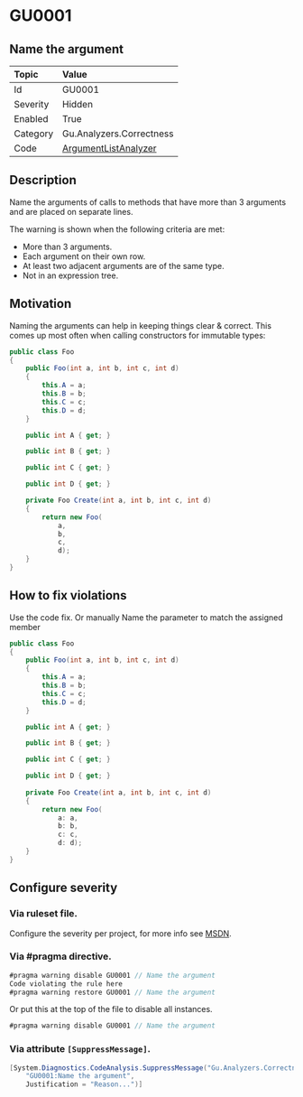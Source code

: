 # GU0001
## Name the argument

| Topic    | Value
| :--      | :--
| Id       | GU0001
| Severity | Hidden
| Enabled  | True
| Category | Gu.Analyzers.Correctness
| Code     | [ArgumentListAnalyzer](https://github.com/GuOrg/Gu.Analyzers/blob/master/Gu.Analyzers/Analyzers/ArgumentListAnalyzer.cs)

## Description

Name the arguments of calls to methods that have more than 3 arguments and are placed on separate lines.

The warning is shown when the following criteria are met:
- More than 3 arguments.
- Each argument on their own row.
- At least two adjacent arguments are of the same type.
- Not in an expression tree.

## Motivation

Naming the arguments can help in keeping things clear & correct.
This comes up most often when calling constructors for immutable types:

```C#
public class Foo
{
    public Foo(int a, int b, int c, int d)
    {
        this.A = a;
        this.B = b;
        this.C = c;
        this.D = d;
    }

    public int A { get; }

    public int B { get; }

    public int C { get; }

    public int D { get; }

    private Foo Create(int a, int b, int c, int d)
    {
        return new Foo(
            a,
            b,
            c, 
            d);
    }
}
```

## How to fix violations

Use the code fix.
Or manually Name the parameter to match the assigned member

```C#
public class Foo
{
    public Foo(int a, int b, int c, int d)
    {
        this.A = a;
        this.B = b;
        this.C = c;
        this.D = d;
    }

    public int A { get; }

    public int B { get; }

    public int C { get; }

    public int D { get; }
	
    private Foo Create(int a, int b, int c, int d)
    {
        return new Foo(
            a: a,
            b: b,
            c: c,
            d: d);
    }
}
```

<!-- start generated config severity -->
## Configure severity

### Via ruleset file.

Configure the severity per project, for more info see [MSDN](https://msdn.microsoft.com/en-us/library/dd264949.aspx).

### Via #pragma directive.
```C#
#pragma warning disable GU0001 // Name the argument
Code violating the rule here
#pragma warning restore GU0001 // Name the argument
```

Or put this at the top of the file to disable all instances.
```C#
#pragma warning disable GU0001 // Name the argument
```

### Via attribute `[SuppressMessage]`.

```C#
[System.Diagnostics.CodeAnalysis.SuppressMessage("Gu.Analyzers.Correctness", 
    "GU0001:Name the argument", 
    Justification = "Reason...")]
```
<!-- end generated config severity -->
